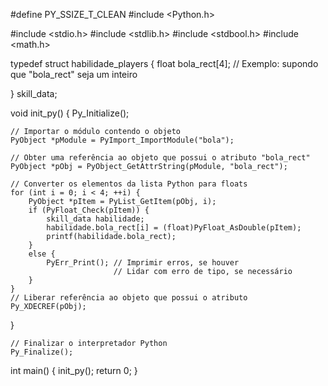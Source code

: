 #define PY_SSIZE_T_CLEAN
#include <Python.h>

#include <stdio.h>
#include <stdlib.h>
#include <stdbool.h>
#include <math.h>

typedef struct habilidade_players {
    float bola_rect[4]; // Exemplo: supondo que "bola_rect" seja um inteiro

} skill_data;

void init_py()
{
    Py_Initialize();

    // Importar o módulo contendo o objeto
    PyObject *pModule = PyImport_ImportModule("bola");

    // Obter uma referência ao objeto que possui o atributo "bola_rect"
    PyObject *pObj = PyObject_GetAttrString(pModule, "bola_rect");

    // Converter os elementos da lista Python para floats
    for (int i = 0; i < 4; ++i) {
        PyObject *pItem = PyList_GetItem(pObj, i);
        if (PyFloat_Check(pItem)) {
            skill_data habilidade;
            habilidade.bola_rect[i] = (float)PyFloat_AsDouble(pItem);
            printf(habilidade.bola_rect);
        }
        else {
            PyErr_Print(); // Imprimir erros, se houver
                           // Lidar com erro de tipo, se necessário
        }
    }
    // Liberar referência ao objeto que possui o atributo
    Py_XDECREF(pObj);
}

    // Finalizar o interpretador Python
    Py_Finalize();

int main() {
    init_py();
    return 0;
}
